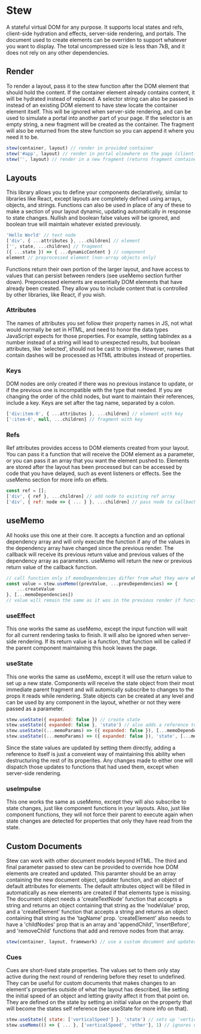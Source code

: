# Stew
A stateful virtual DOM for any purpose. It supports local states and refs, client-side hydration and effects, server-side rendering, and portals. The document used to create elements can be overriden to support whatever you want to display. The total uncompressed size is less than 7kB, and it does not rely on any other dependencies.

## Render
To render a layout, pass it to the stew function after the DOM element that should hold the content. If the container element already contains content, it will be hydrated instead of replaced. A selector string can also be passed in instead of an existing DOM element to have stew locate the container element itself. This will be ignored when server-side rendering, and can be used to simulate a portal into another part of your page. If the selector is an empty string, a new fragment will be created as the container. The fragment will also be returned from the stew function so you can append it where you need it to be.

```js
stew(container, layout) // render in provided container
stew('#app', layout) // render in portal elsewhere on the page (client-side only)
stew('', layout) // render in a new fragment (returns fragment container)
```

## Layouts
This library allows you to define your components declaratively, similar to libraries like React, except layouts are completely defined using arrays, objects, and strings. Functions can also be used in place of any of these to make a section of your layout dynamic, updating automatically in response to state changes. Nullish and boolean false values will be ignored, and boolean true will maintain whatever existed previously.

```js
'Hello World' // text node
['div', { ...attributes }, ...children] // element
['', state, ...children] // fragment
({ ...state }) => { ...dynamicContent } // component
element // preprocessed element (non-array objects only)
```

Functions return their own portion of the larger layout, and have access to values that can persist between renders (see useMemo section further down). Preprocessed elements are essentially DOM elements that have already been created. They allow you to include content that is controlled by other libraries, like React, if you wish.

### Attributes
The names of attributes you set follow their property names in JS, not what would normally be set in HTML, and need to honor the data types JavaScript expects for those properties. For example, setting tabIndex as a number instead of a string will lead to unexpected results, but boolean attributes, like 'selected', should not be cast to strings. However, names that contain dashes will be processed as HTML attributes instead of properties.

### Keys
DOM nodes are only created if there was no previous instance to update, or if the previous one is incompatible with the type that needed. If you are changing the order of the child nodes, but want to maintain their references, include a key. Keys are set after the tag name, separated by a colon.

```js
['div:item-0', { ...attributes }, ...children] // element with key
[':item-0', null, ...children] // fragment with key
```

### Refs
Ref attributes provides access to DOM elements created from your layout. You can pass it a function that will receive the DOM element as a parameter, or you can pass it an array that you want the element pushed to. Elements are stored after the layout has been processed but can be accessed by code that you have delayed, such as event listeners or effects. See the useMemo section for more info on effets.

```js
const ref = [];
['div', { ref }, ...children] // add node to existing ref array
['div', { ref: node => { ... } }, ...children] // pass node to callback
```

## useMemo
All hooks use this one at their core. It accepts a function and an optional dependency array and will only execute the function if any of the values in the dependency array have changed since the previous render. The callback will receive its previous return value and previous values of the dependency array as parameters. useMemo will return the new or previous return value of the callback function.

```js
// call function only if memoDependencies differ from what they were when this ran previously
const value = stew.useMemo((prevValue, ...prevDependencies) => {
	...createValue
}, [...memoDependencies])
// value will remain the same as it was in the previous render if function passed to useMemo isn't called
```

### useEffect
This one works the same as useMemo, except the input function will wait for all current rendering tasks to finish. It will also be ignored when server-side rendering. If its return value is a function, that function will be called if the parent component maintaining this hook leaves the page.

### useState
This one works the same as useMemo, except it will use the return value to set up a new state. Components will receive the state object from their most immediate parent fragment and will automically subscribe to changes to the props it reads while rendering. State objects can be created at any level and can be used by any component in the layout, whether or not they were passed as a parameter.

```js
stew.useState({ expanded: false }) // create state
stew.useState({ expanded: false }, 'state') // also adds a reference to itself under a name you choose
stew.useState((...memoParams) => ({ expanded: false }), [...memoDependencies]) // memoize state
stew.useState((...memoParams) => ({ expanded: false }), 'state', [...memoDependencies]) // add reference to itself and memoize
```

Since the state values are updated by setting them directly, adding a reference to itself is just a conveient way of maintaining this ability when destructuring the rest of its properites. Any changes made to either one will dispatch those updates to functions that had used them, except when server-side rendering.

### useImpulse
This one works the same as useMemo, except they will also subscribe to state changes, just like component functions in your layouts. Also, just like component functions, they will not force their parent to execute again when state changes are detected for properties that only they have read from the state.

## Custom Documents
Stew can work with other document models beyond HTML. The third and final parameter passed to stew can be provided to override how DOM elements are created and updated. This paramter should be an array containing the new document object, updater function, and an object of default attributes for elements. The default attributes object will be filled in automatically as new elements are created if that elements type is missing. The document object needs a 'createTextNode' function that accepts a string and returns an object containing that string as the 'nodeValue' prop, and a 'createElement' function that accepts a string and returns an object containing that string as the 'tagName' prop. 'createElement' also needs to have a 'childNodes' prop that is an array and 'appendChild', 'insertBefore', and 'removeChild' functions that add and remove nodes from that array.

```js
stew(container, layout, framework) // use a custom document and updater function
```

### Cues
Cues are short-lived state properties. The values set to them only stay active during the next round of rendering before they reset to undefined. They can be useful for custom documents that makes changes to an element's properties outside of what the layout has described, like setting the initial speed of an object and letting gravity affect it from that point on. They are defined on the state by setting an initial value on the property that will become the states self reference (see useState for more info on that).

```js
stew.useState({ state: ['verticalSpeed'] }, 'state') // sets up 'verticalSpeed' as a cue property
stew.useMemo(() => { ... }, ['verticalSpeed', 'other'], 1) // ignores undefined values for the first n items in dependency array
```
